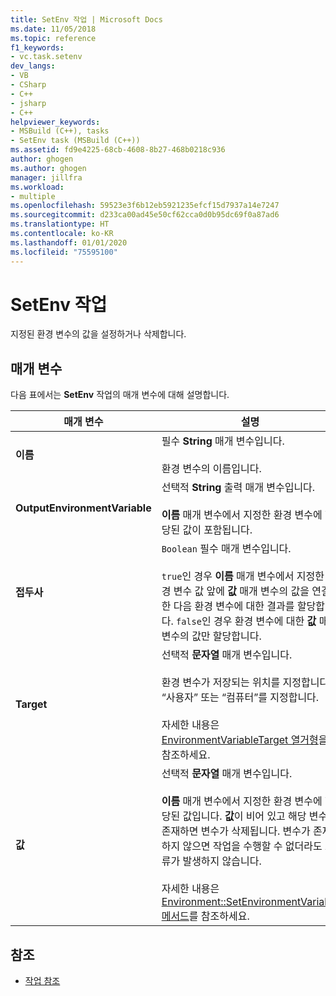 ```yaml
---
title: SetEnv 작업 | Microsoft Docs
ms.date: 11/05/2018
ms.topic: reference
f1_keywords:
- vc.task.setenv
dev_langs:
- VB
- CSharp
- C++
- jsharp
- C++
helpviewer_keywords:
- MSBuild (C++), tasks
- SetEnv task (MSBuild (C++))
ms.assetid: fd9e4225-68cb-4608-8b27-468b0218c936
author: ghogen
ms.author: ghogen
manager: jillfra
ms.workload:
- multiple
ms.openlocfilehash: 59523e3f6b12eb5921235efcf15d7937a14e7247
ms.sourcegitcommit: d233ca00ad45e50cf62cca0d0b95dc69f0a87ad6
ms.translationtype: HT
ms.contentlocale: ko-KR
ms.lasthandoff: 01/01/2020
ms.locfileid: "75595100"
---
```

# <a name="setenv-task"></a>SetEnv 작업
지정된 환경 변수의 값을 설정하거나 삭제합니다.

## <a name="parameters"></a>매개 변수
 다음 표에서는 **SetEnv** 작업의 매개 변수에 대해 설명합니다.

|매개 변수|설명|
|---------------|-----------------|
|**이름**|필수 **String** 매개 변수입니다.<br /><br /> 환경 변수의 이름입니다.|
|**OutputEnvironmentVariable**|선택적 **String** 출력 매개 변수입니다.<br /><br /> **이름** 매개 변수에서 지정한 환경 변수에 할당된 값이 포함됩니다.|
|**접두사**|`Boolean` 필수 매개 변수입니다.<br /><br /> `true`인 경우 **이름** 매개 변수에서 지정한 환경 변수 값 앞에 **값** 매개 변수의 값을 연결한 다음 환경 변수에 대한 결과를 할당합니다. `false`인 경우 환경 변수에 대한 **값** 매개 변수의 값만 할당합니다.|
|**Target**|선택적 **문자열** 매개 변수입니다.<br /><br /> 환경 변수가 저장되는 위치를 지정합니다. “사용자” 또는 “컴퓨터”를 지정합니다.<br /><br /> 자세한 내용은 [EnvironmentVariableTarget 열거형](xref:System.EnvironmentVariableTarget)을 참조하세요.|
|**값**|선택적 **문자열** 매개 변수입니다.<br /><br /> **이름** 매개 변수에서 지정한 환경 변수에 할당된 값입니다. **값**이 비어 있고 해당 변수가 존재하면 변수가 삭제됩니다. 변수가 존재하지 않으면 작업을 수행할 수 없더라도 오류가 발생하지 않습니다.<br /><br /> 자세한 내용은 [Environment::SetEnvironmentVariable 메서드](xref:System.Environment.SetEnvironmentVariable%2A)를 참조하세요.|

## <a name="see-also"></a>참조
- [작업 참조](../msbuild/msbuild-task-reference.md)
